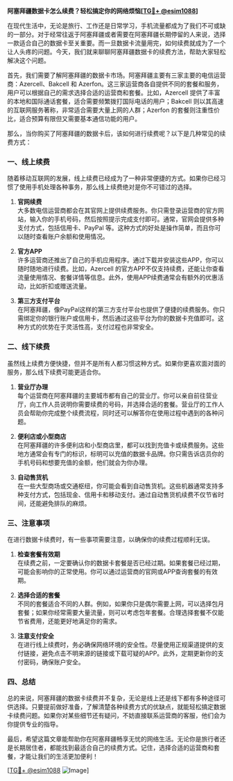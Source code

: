 **阿塞拜疆数据卡怎么续费？轻松搞定你的网络烦恼[[TG💪+ @esim1088](https://t.me/s/esim1088)]**

在现代生活中，无论是旅行、工作还是日常学习，手机流量都成为了我们不可或缺的一部分。对于经常往返于阿塞拜疆或者需要在阿塞拜疆长期停留的人来说，选择一款适合自己的数据卡至关重要。而一旦数据卡流量用完，如何续费就成为了一个让人头疼的问题。今天，我们就来聊聊阿塞拜疆数据卡的续费方法，帮助大家轻松解决这个问题。

首先，我们需要了解阿塞拜疆的数据卡市场。阿塞拜疆主要有三家主要的电信运营商：Azercell、Bakcell 和 Azerfon。这三家运营商各自提供不同的套餐和服务，用户可以根据自己的需求选择合适的运营商和套餐。比如，Azercell 提供了丰富的本地和国际通话套餐，适合需要频繁拨打国际电话的用户；Bakcell 则以其高速的互联网服务著称，非常适合需要大量上网的人群；Azerfon 的套餐则注重性价比，适合预算有限但又需要基本通信功能的用户。

那么，当你购买了阿塞拜疆的数据卡后，该如何进行续费呢？以下是几种常见的续费方式：

### 一、线上续费

随着移动互联网的发展，线上续费已经成为了一种非常便捷的方式。如果你已经习惯了使用手机处理各种事务，那么线上续费绝对是你不可错过的选择。

1. **官网续费**  
   大多数电信运营商都会在其官网上提供续费服务。你只需登录运营商的官方网站，输入你的手机号码，然后按照提示完成支付即可。通常，官网会提供多种支付方式，包括信用卡、PayPal 等。这种方式的好处是操作简单，而且你可以随时查看账户余额和使用情况。

2. **官方APP**  
   许多运营商还推出了自己的手机应用程序。通过下载并安装这些APP，你可以随时随地进行续费。比如，Azercell 的官方APP不仅支持续费，还能让你查看流量使用情况、套餐详情等信息。此外，使用APP续费通常会有额外的优惠活动，比如折扣或赠送流量。

3. **第三方支付平台**  
   在阿塞拜疆，像PayPal这样的第三方支付平台也提供了便捷的续费服务。你只需绑定你的银行账户或信用卡，然后通过这些平台为你的数据卡充值即可。这种方式的优势在于灵活性高，支付过程也非常安全。

### 二、线下续费

虽然线上续费方便快捷，但并不是所有人都习惯这种方式。如果你更喜欢面对面的服务，那么线下续费可能更适合你。

1. **营业厅办理**  
   每个运营商在阿塞拜疆的主要城市都有自己的营业厅。你可以亲自前往营业厅，向工作人员说明你需要续费的号码，并选择合适的套餐。营业厅的工作人员会帮助你完成整个续费流程，同时还可以解答你在使用过程中遇到的各种问题。

2. **便利店或小型商店**  
   在阿塞拜疆的许多便利店和小型商店里，都可以找到充值卡或续费服务。这些地方通常会有专门的标识，标明可以充值的数据卡品牌。你只需告诉店员你的手机号码和想要充值的金额，他们就会为你办理。

3. **自动售货机**  
   在一些大型商场或交通枢纽，你可能会看到自动售货机。这些机器通常支持多种支付方式，包括现金、信用卡和移动支付。通过自动售货机续费不仅节省时间，还能避免排队的麻烦。

### 三、注意事项

在进行数据卡续费时，有一些事项需要注意，以确保你的续费过程顺利无误。

1. **检查套餐有效期**  
   在续费之前，一定要确认你的数据卡套餐是否已经过期。如果套餐已经过期，可能会影响你的正常使用。你可以通过运营商的官网或APP查询套餐的有效期。

2. **选择合适的套餐**  
   不同的套餐适合不同的人群。例如，如果你只是偶尔需要上网，可以选择包月套餐；如果你经常需要大量流量，则可以考虑包年套餐。合理选择套餐不仅能节省费用，还能更好地满足你的需求。

3. **注意支付安全**  
   在进行线上续费时，务必确保网络环境的安全性。尽量使用正规渠道提供的支付链接，避免点击不明来源的链接或下载可疑的APP。此外，定期更新你的支付密码，确保账户安全。

### 四、总结

总的来说，阿塞拜疆的数据卡续费并不复杂，无论是线上还是线下都有多种途径可供选择。只要提前做好准备，了解清楚各种续费方式的优缺点，就能轻松搞定数据卡续费问题。如果你对某些细节还有疑问，不妨直接联系运营商的客服，他们会为你提供专业的指导。

最后，希望这篇文章能帮助你在阿塞拜疆畅享无忧的网络生活。无论你是旅行者还是长期居住者，都能找到最适合自己的续费方式。记住，选择合适的运营商和套餐，才能让我们的生活更加便利！

[[TG💪+ @esim1088](https://t.me/s/esim1088) ![Image](https://i.postimg.cc/4NQfJmqS/Snipaste-2025-05-13-00-14-12.png)]